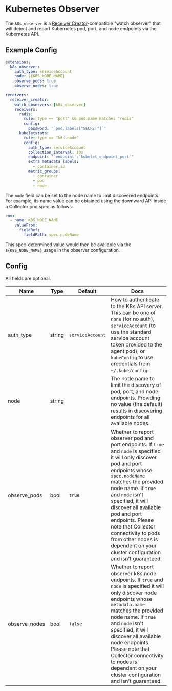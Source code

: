 # Kubernetes Observer

The `k8s_observer` is a [Receiver Creator](../../../receiver/receivercreator/README.md)-compatible "watch observer" that will detect and report
Kubernetes pod, port, and node endpoints via the Kubernetes API.

## Example Config

```yaml
extensions:
  k8s_observer:
    auth_type: serviceAccount
    node: ${K8S_NODE_NAME}
    observe_pods: true
    observe_nodes: true

receivers:
  receiver_creator:
    watch_observers: [k8s_observer]
    receivers:
      redis:
        rule: type == "port" && pod.name matches "redis"
        config:
          password: '`pod.labels["SECRET"]`'
      kubeletstats:
        rule: type == "k8s.node"
        config:
          auth_type: serviceAccount
          collection_interval: 10s
          endpoint: "`endpoint`:`kubelet_endpoint_port`"
          extra_metadata_labels:
            - container.id
          metric_groups:
            - container
            - pod
            - node
```

The `node` field can be set to the node name to limit discovered endpoints. For example, its name value can be obtained using the downward API inside a Collector pod spec as follows:

```yaml
env:
  - name: K8S_NODE_NAME
    valueFrom:
      fieldRef:
        fieldPath: spec.nodeName
```

This spec-determined value would then be available via the `${K8S_NODE_NAME}` usage in the observer configuration.

## Config

All fields are optional.

| Name | Type | Default | Docs |
| ---- | ---- | ------- | ---- |
| auth_type | string | `serviceAccount` | How to authenticate to the K8s API server.  This can be one of `none` (for no auth), `serviceAccount` (to use the standard service account token provided to the agent pod), or `kubeConfig` to use credentials from `~/.kube/config`. |
| node | string | <no value> | The node name to limit the discovery of pod, port, and node endpoints. Providing no value (the default) results in discovering endpoints for all available nodes. |
| observe_pods | bool | `true` | Whether to report observer pod and port endpoints. If `true` and `node` is specified it will only discover pod and port endpoints whose `spec.nodeName` matches the provided node name. If `true` and `node` isn't specified, it will discover all available pod and port endpoints. Please note that Collector connectivity to pods from other nodes is dependent on your cluster configuration and isn't guaranteed. | 
| observe_nodes | bool | `false` | Whether to report observer k8s.node endpoints. If `true` and `node` is specified it will only discover node endpoints whose `metadata.name` matches the provided node name. If `true` and `node` isn't specified, it will discover all available node endpoints. Please note that Collector connectivity to nodes is dependent on your cluster configuration and isn't guaranteed.| 

